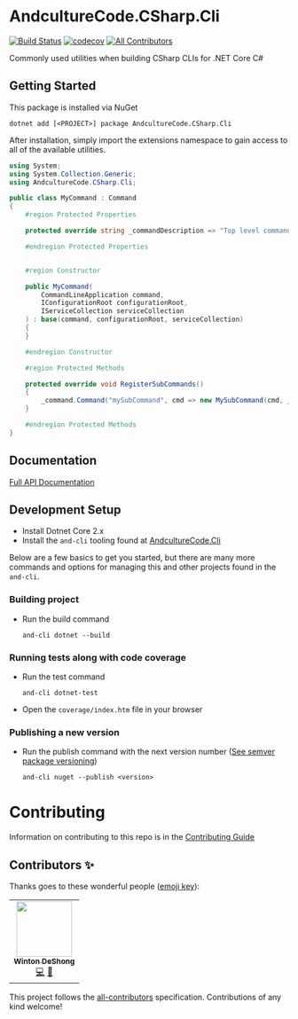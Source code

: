 # AndcultureCode.CSharp.Cli
[![Build Status](https://travis-ci.org/AndcultureCode/AndcultureCode.CSharp.Cli.svg?branch=master)](https://travis-ci.org/AndcultureCode/AndcultureCode.CSharp.Cli) [![codecov](https://codecov.io/gh/AndcultureCode/AndcultureCode.CSharp.Cli/branch/master/graph/badge.svg)](https://codecov.io/gh/AndcultureCode/AndcultureCode.CSharp.Cli)<!-- ALL-CONTRIBUTORS-BADGE:START - Do not remove or modify this section -->
[![All Contributors](https://img.shields.io/badge/all_contributors-1-orange.svg?style=flat-square)](#contributors-)
<!-- ALL-CONTRIBUTORS-BADGE:END -->
Commonly used utilities when building CSharp CLIs for .NET Core C#

## Getting Started
This package is installed via NuGet
```
dotnet add [<PROJECT>] package AndcultureCode.CSharp.Cli
```

After installation, simply import the extensions namespace to gain access
to all of the available utilities.
```csharp
using System;
using System.Collection.Generic;
using AndcultureCode.CSharp.Cli;

public class MyCommand : Command
{
    #region Protected Properties

    protected override string _commandDescription => "Top level command for that does something helpful";

    #endregion Protected Properties


    #region Constructor

    public MyCommand(
        CommandLineApplication command,
        IConfigurationRoot configurationRoot,
        IServiceCollection serviceCollection
    ) : base(command, configurationRoot, serviceCollection)
    {
    }

    #endregion Constructor

    #region Protected Methods

    protected override void RegisterSubCommands()
    {
        _command.Command("mySubCommand", cmd => new MySubCommand(cmd, _configurationRoot, _serviceCollection));
    }

    #endregion Protected Methods
}
```

## Documentation

[Full API Documentation](src/AndcultureCode.CSharp.Cli/AndcultureCode.CSharp.Cli.md)

## Development Setup

* Install Dotnet Core 2.x
* Install the `and-cli` tooling found at [AndcultureCode.Cli](https://github.com/AndcultureCode/AndcultureCode.Cli)

Below are a few basics to get you started, but there are many more commands and options for managing this and other projects found in the `and-cli`.

### Building project
* Run the build command
    ```
    and-cli dotnet --build
    ```

### Running tests along with code coverage
* Run the test command
    ```
    and-cli dotnet-test
    ```
* Open the `coverage/index.htm` file in your browser

### Publishing a new version
* Run the publish command with the next version number ([See semver package versioning](https://docs.microsoft.com/en-us/nuget/concepts/package-versioning))
    ```
    and-cli nuget --publish <version>
    ```

Contributing
======

Information on contributing to this repo is in the [Contributing Guide](CONTRIBUTING.md)

## Contributors ✨

Thanks goes to these wonderful people ([emoji key](https://allcontributors.org/docs/en/emoji-key)):

<!-- ALL-CONTRIBUTORS-LIST:START - Do not remove or modify this section -->
<!-- prettier-ignore-start -->
<!-- markdownlint-disable -->
<table>
  <tr>
    <td align="center"><a href="http://www.winton.me/"><img src="https://avatars.githubusercontent.com/u/48424?v=4?s=100" width="100px;" alt=""/><br /><sub><b>Winton DeShong</b></sub></a><br /><a href="https://github.com/AndcultureCode/AndcultureCode.CSharp.Cli/commits?author=wintondeshong" title="Code">💻</a> <a href="https://github.com/AndcultureCode/AndcultureCode.CSharp.Cli/commits?author=wintondeshong" title="Documentation">📖</a></td>
  </tr>
</table>

<!-- markdownlint-restore -->
<!-- prettier-ignore-end -->

<!-- ALL-CONTRIBUTORS-LIST:END -->

This project follows the [all-contributors](https://github.com/all-contributors/all-contributors) specification. Contributions of any kind welcome!
